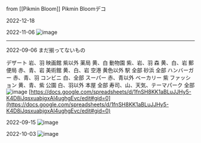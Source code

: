 
from [[Pikmin Bloom]]
Pikmin Bloomデコ

2022-12-18



2022-11-06
![image](https://gyazo.com/77ffd9becf3b34e6908352b17895f9f8/thumb/1000)


-----



2022-09-06
まだ揃ってないもの

デザート
岩、羽
映画館
紫以外
薬局
黄、白
動物園
紫、岩、羽
森
黄、白、岩
郵便局
赤、青、岩
美術館
黄、白、岩
空港
黄色以外
駅
全部
砂浜
全部
ハンバーガー
赤、青、羽
コンビニ
白、全部
スーパー
赤、青以外
ベーカリー
紫
ファッション
黄、青、紫
公園
白、羽以外
本屋
全部
寿司、山、天気、テーマパーク
全部
![image](https://gyazo.com/7997a9e2da76a2a57ccb47becce159a9/thumb/1000)
[https://docs.google.com/spreadsheets/d/1fnSH8KK1aBLuJJHy5-K4D8iJqsxuabjgxAl4ughgEvc/edit#gid=0](https://docs.google.com/spreadsheets/d/1fnSH8KK1aBLuJJHy5-K4D8iJqsxuabjgxAl4ughgEvc/edit#gid=0)

2022-09-15
![image](https://gyazo.com/62b97b9dd972ae6f91e7437fffa33ddf/thumb/1000)

2022-10-03
![image](https://gyazo.com/445821fe7e365bbf6315eb0817c729d5/thumb/1000)

